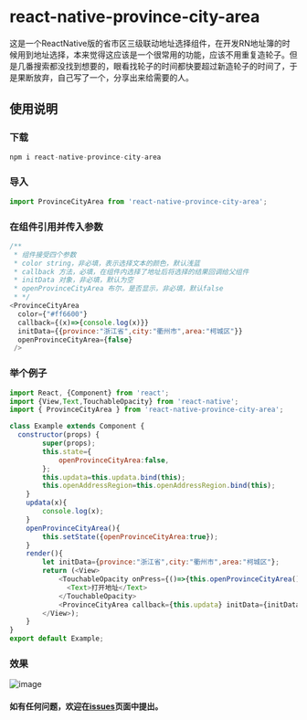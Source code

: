 # react-native-province-city-area

这是一个ReactNative版的省市区三级联动地址选择组件，在开发RN地址簿的时候用到地址选择，本来觉得这应该是一个很常用的功能，应该不用重复造轮子。但是几番搜索都没找到想要的，眼看找轮子的时间都快要超过新造轮子的时间了，于是果断放弃，自己写了一个，分享出来给需要的人。

## 使用说明

### 下载
```javascript
npm i react-native-province-city-area
```
### 导入 

```javascript
import ProvinceCityArea from 'react-native-province-city-area';
```

### 在组件引用并传入参数
```javascript
/**
 * 组件接受四个参数
 * color string，非必填，表示选择文本的颜色，默认浅蓝
 * callback 方法，必填，在组件内选择了地址后将选择的结果回调给父组件
 * initData 对象，非必填，默认为空
 * openProvinceCityArea 布尔，是否显示，非必填，默认false
 * */
<ProvinceCityArea
  color={"#ff6600"}
  callback={(x)=>{console.log(x)}}
  initData={{province:"浙江省",city:"衢州市",area:"柯城区"}}
  openProvinceCityArea={false}
 />
```

### 举个例子
  
```javascript  
import React, {Component} from 'react';
import {View,Text,TouchableOpacity} from 'react-native';
import { ProvinceCityArea } from 'react-native-province-city-area';

class Example extends Component {
  constructor(props) {
        super(props);
        this.state={
            openProvinceCityArea:false,
        };
        this.updata=this.updata.bind(this);
        this.openAddressRegion=this.openAddressRegion.bind(this);
    }
    updata(x){
        console.log(x);
    }
    openProvinceCityArea(){
        this.setState({openProvinceCityArea:true});
    }
    render(){
        let initData={province:"浙江省",city:"衢州市",area:"柯城区"};
        return (<View>
            <TouchableOpacity onPress={()=>{this.openProvinceCityArea()}}>
              <Text>打开地址</Text>
            </TouchableOpacity>
            <ProvinceCityArea callback={this.updata} initData={initData} openProvinceCityArea={this.state.openProvinceCityArea} />
        </View>);
    }
}
export default Example;
```
### 效果
![image](https://github.com/sunalwaysrise/province-city-area-cn/blob/master/screenshot.gif)

#### 如有任何问题，欢迎在[issues](https://github.com/sunalwaysrise/province-city-area-cn/issues)页面中提出。

